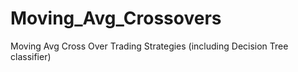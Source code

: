 # Moving_Avg_Crossovers
Moving Avg Cross Over Trading Strategies (including Decision Tree classifier)
